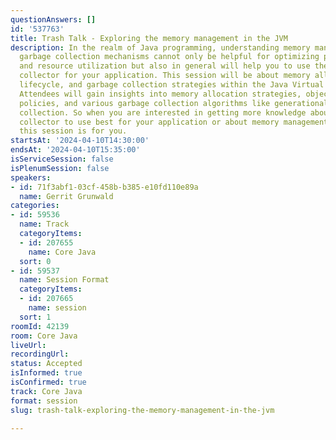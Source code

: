 ```yaml
---
questionAnswers: []
id: '537763'
title: Trash Talk - Exploring the memory management in the JVM
description: In the realm of Java programming, understanding memory management and
  garbage collection mechanisms cannot only be helpful for optimizing performance
  and resource utilization but also in general will help you to use the right garbage
  collector for your application. This session will be about memory allocation, object
  lifecycle, and garbage collection strategies within the Java Virtual Machine (JVM).
  Attendees will gain insights into memory allocation strategies, object retention
  policies, and various garbage collection algorithms like generational and concurrent
  collection. So when you are interested in getting more knowledge about which garbage
  collector to use best for your application or about memory management in the JVM,
  this session is for you.
startsAt: '2024-04-10T14:30:00'
endsAt: '2024-04-10T15:35:00'
isServiceSession: false
isPlenumSession: false
speakers:
- id: 71f3abf1-03cf-458b-b385-e10fd110e89a
  name: Gerrit Grunwald
categories:
- id: 59536
  name: Track
  categoryItems:
  - id: 207655
    name: Core Java
  sort: 0
- id: 59537
  name: Session Format
  categoryItems:
  - id: 207665
    name: session
  sort: 1
roomId: 42139
room: Core Java
liveUrl: 
recordingUrl: 
status: Accepted
isInformed: true
isConfirmed: true
track: Core Java
format: session
slug: trash-talk-exploring-the-memory-management-in-the-jvm

---
```


